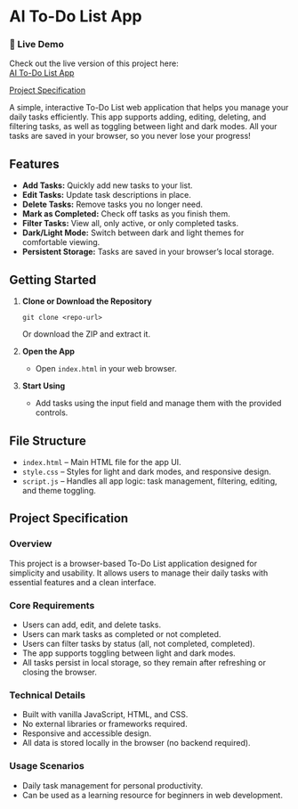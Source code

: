 # AI To-Do List App

### 🚀 Live Demo

Check out the live version of this project here:  
[AI To-Do List App](https://bellazubby.github.io/AI-todo-checkpoint/)

[Project Specification](./spec.md)

A simple, interactive To-Do List web application that helps you manage your daily tasks efficiently. This app supports adding, editing, deleting, and filtering tasks, as well as toggling between light and dark modes. All your tasks are saved in your browser, so you never lose your progress!

## Features

- **Add Tasks:** Quickly add new tasks to your list.
- **Edit Tasks:** Update task descriptions in place.
- **Delete Tasks:** Remove tasks you no longer need.
- **Mark as Completed:** Check off tasks as you finish them.
- **Filter Tasks:** View all, only active, or only completed tasks.
- **Dark/Light Mode:** Switch between dark and light themes for comfortable viewing.
- **Persistent Storage:** Tasks are saved in your browser’s local storage.

## Getting Started

1. **Clone or Download the Repository**

   ```
   git clone <repo-url>
   ```

   Or download the ZIP and extract it.

2. **Open the App**

   - Open `index.html` in your web browser.

3. **Start Using**
   - Add tasks using the input field and manage them with the provided controls.

## File Structure

- `index.html` – Main HTML file for the app UI.
- `style.css` – Styles for light and dark modes, and responsive design.
- `script.js` – Handles all app logic: task management, filtering, editing, and theme toggling.

## Project Specification

### Overview

This project is a browser-based To-Do List application designed for simplicity and usability. It allows users to manage their daily tasks with essential features and a clean interface.

### Core Requirements

- Users can add, edit, and delete tasks.
- Users can mark tasks as completed or not completed.
- Users can filter tasks by status (all, not completed, completed).
- The app supports toggling between light and dark modes.
- All tasks persist in local storage, so they remain after refreshing or closing the browser.

### Technical Details

- Built with vanilla JavaScript, HTML, and CSS.
- No external libraries or frameworks required.
- Responsive and accessible design.
- All data is stored locally in the browser (no backend required).

### Usage Scenarios

- Daily task management for personal productivity.
- Can be used as a learning resource for beginners in web development.
